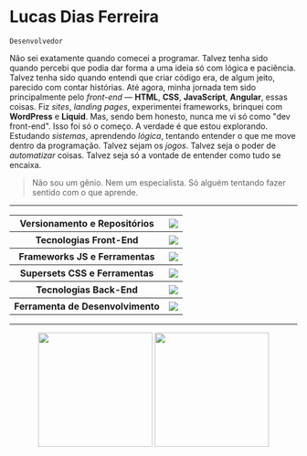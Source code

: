 # Lucas Dias Ferreira
`Desenvolvedor`

Não sei exatamente quando comecei a programar. Talvez tenha sido quando percebi que podia dar forma a uma ideia só com lógica e paciência. Talvez tenha sido quando entendi que criar código era, de algum jeito, parecido com contar histórias. Até agora, minha jornada tem sido principalmente pelo _front-end_ — **HTML**, **CSS**, **JavaScript**, **Angular**, essas coisas. Fiz _sites_, _landing pages_, experimentei frameworks, brinquei com **WordPress** e **Liquid**. Mas, sendo bem honesto, nunca me vi só como "dev front-end". Isso foi só o começo. A verdade é que estou explorando. Estudando _sistemas_, aprendendo _lógica_, tentando entender o que me move dentro da programação. Talvez sejam os _jogos_. Talvez seja o poder de _automatizar_ coisas. Talvez seja só a vontade de entender como tudo se encaixa.
> Não sou um gênio. Nem um especialista. Só alguém tentando fazer sentido com o que aprende.

---
<div align=center>
  <table>
    <tr>
      <th>Versionamento e Repositórios</th>
      <th><img src="https://skillicons.dev/icons?i=git,github,bitbucket" /></th>
    </tr>
    <tr>
      <th>Tecnologias Front-End</th>
      <th><img src="https://skillicons.dev/icons?i=html,css,javascript,jquery" /></th>
    </tr>
    <tr>
      <th>Frameworks JS e Ferramentas</th>
      <th><img src="https://skillicons.dev/icons?i=angular,vue" /></th>
    </tr>
    <tr>
      <th>Supersets CSS e Ferramentas</th>
      <th><img src="https://skillicons.dev/icons?i=sass,tailwind" /></th>
    </tr>
    <tr>
      <th>Tecnologias Back-End</th>
      <th><img src="https://skillicons.dev/icons?i=java" /></th>
    </tr>
    <tr>
      <th>Ferramenta de Desenvolvimento</th>
      <th><img src="https://skillicons.dev/icons?i=vscode,neovim,figma,wordpress,gamemakerstudio" /></th>
    </tr>
  </table>
</div>

---

<div align=center>
    <img src="https://github-readme-stats.vercel.app/api/top-langs/?username=Affaled&layout=compact&theme=dark" style="height: 200px" />
    <img src="https://github-readme-stats.vercel.app/api?username=Affaled&show_icons=true&theme=dark&layout=compact" style="height: 200px" />
</div>

